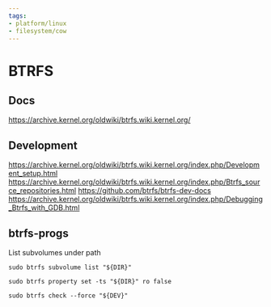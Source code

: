 ```yaml
---
tags:
- platform/linux
- filesystem/cow
---
```

# BTRFS
## Docs
https://archive.kernel.org/oldwiki/btrfs.wiki.kernel.org/
## Development
https://archive.kernel.org/oldwiki/btrfs.wiki.kernel.org/index.php/Development_setup.html
https://archive.kernel.org/oldwiki/btrfs.wiki.kernel.org/index.php/Btrfs_source_repositories.html
https://github.com/btrfs/btrfs-dev-docs
https://archive.kernel.org/oldwiki/btrfs.wiki.kernel.org/index.php/Debugging_Btrfs_with_GDB.html
## btrfs-progs
List subvolumes under path
```
sudo btrfs subvolume list "${DIR}"
```
```
sudo btrfs property set -ts "${DIR}" ro false
```
```
sudo btrfs check --force "${DEV}"
```